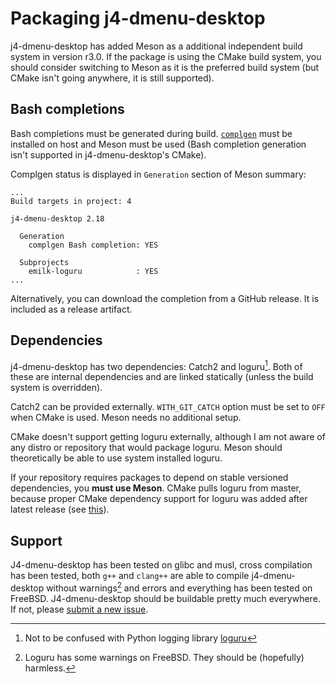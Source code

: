 # Packaging j4-dmenu-desktop
j4-dmenu-desktop has added Meson as a additional independent build system in
version r3.0. If the package is using the CMake build system, you should
consider switching to Meson as it is the preferred build system (but CMake isn't
going anywhere, it is still supported).

## Bash completions
Bash completions must be generated during build.
[`complgen`](https://github.com/adaszko/complgen) must be installed on host and
Meson must be used (Bash completion generation isn't supported in
j4-dmenu-desktop's CMake).

Complgen status is displayed in `Generation` section of Meson summary:
```
...
Build targets in project: 4

j4-dmenu-desktop 2.18

  Generation
    complgen Bash completion: YES

  Subprojects
    emilk-loguru            : YES
...
```

Alternatively, you can download the completion from a GitHub release. It is
included as a release artifact.

## Dependencies
j4-dmenu-desktop has two dependencies: Catch2 and loguru[^1]. Both of these are
internal dependencies and are linked statically (unless the build system is
overridden).

Catch2 can be provided externally. `WITH_GIT_CATCH` option must be set to `OFF`
when CMake is used. Meson needs no additional setup.

CMake doesn't support getting loguru externally, although I am not aware of any
distro or repository that would package loguru. Meson should theoretically be
able to use system installed loguru.

If your repository requires packages to depend on stable versioned dependencies,
you **must use Meson**. CMake pulls loguru from master, because proper CMake
dependency support for loguru was added after latest release (see
[this](https://github.com/emilk/loguru/pull/215)).

## Support
J4-dmenu-desktop has been tested on glibc and musl, cross compilation has been
tested, both `g++` and `clang++` are able to compile j4-dmenu-desktop without
warnings[^2] and errors and everything has been tested on FreeBSD.
J4-dmenu-desktop should be buildable pretty much everywhere. If not, please
[submit a new issue](https://github.com/emilk/loguru/issues/new).

[^1]: Not to be confused with Python logging library [loguru](https://pypi.org/project/loguru/)
[^2]: Loguru has some warnings on FreeBSD. They should be (hopefully) harmless.
